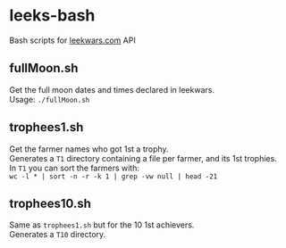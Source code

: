 # leeks-bash
Bash scripts for [leekwars.com](https://leekwars.com/) API

## fullMoon.sh
Get the full moon dates and times declared in leekwars.  
Usage: `./fullMoon.sh`

## trophees1.sh
Get the farmer names who got 1st a trophy.  
Generates a `T1` directory containing a file per farmer, and its 1st trophies.  
In `T1` you can sort the farmers with:  
`wc -l * | sort -n -r -k 1 | grep -vw null | head -21`

## trophees10.sh
Same as `trophees1.sh` but for the 10 1st achievers.  
Generates a `T10` directory.
